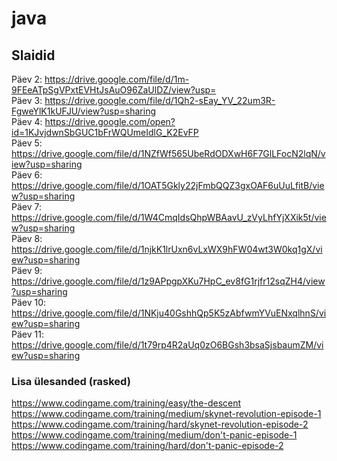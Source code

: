# java

## Slaidid
Päev 2: https://drive.google.com/file/d/1m-9FEeATpSgVPxtEVHtJsAuO96ZaUlDZ/view?usp=  
Päev 3: https://drive.google.com/file/d/1Qh2-sEay_YV_22um3R-FgweYlK1kUFJU/view?usp=sharing  
Päev 4: https://drive.google.com/open?id=1KJvjdwnSbGUC1bFrWQUmeIdlG_K2EvFP  
Päev 5: https://drive.google.com/file/d/1NZfWf565UbeRdODXwH6F7GlLFocN2lqN/view?usp=sharing  
Päev 6: https://drive.google.com/file/d/1OAT5Gkly22jFmbQQZ3gxOAF6uUuLfitB/view?usp=sharing  
Päev 7: https://drive.google.com/file/d/1W4CmqIdsQhpWBAavU_zVyLhfYjXXik5t/view?usp=sharing  
Päev 8: https://drive.google.com/file/d/1njkK1lrUxn6vLxWX9hFW04wt3W0kq1gX/view?usp=sharing  
Päev 9: https://drive.google.com/file/d/1z9APpgpXKu7HpC_ev8fG1rjfr12sqZH4/view?usp=sharing  
Päev 10: https://drive.google.com/file/d/1NKju40GshhQp5K5zAbfwmYVuENxqlhnS/view?usp=sharing  
Päev 11: https://drive.google.com/file/d/1t79rp4R2aUq0zO6BGsh3bsaSjsbaumZM/view?usp=sharing  

### Lisa ülesanded (rasked)
https://www.codingame.com/training/easy/the-descent  
https://www.codingame.com/training/medium/skynet-revolution-episode-1  
https://www.codingame.com/training/hard/skynet-revolution-episode-2  
https://www.codingame.com/training/medium/don't-panic-episode-1  
https://www.codingame.com/training/hard/don't-panic-episode-2  
